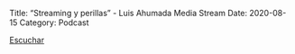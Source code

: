 Title: “Streaming y perillas” -  Luis Ahumada Media Stream
Date: 2020-08-15
Category: Podcast

<a href="https://s.danilorca.com/2020-08-15.mp3" type="audio/mpeg">
Escuchar
</a>
